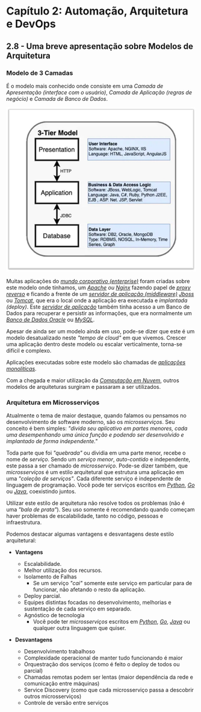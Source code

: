 # Capítulo 2: Automação, Arquitetura e DevOps

## 2.8 - Uma breve apresentação sobre Modelos de Arquitetura

### Modelo de 3 Camadas

É o modelo mais conhecido onde consiste em uma _Camada de Apresentação (interface com o usuário)_, _Camada de Aplicação (regras de negócio)_ e _Camada de Banco de Dados_.

![alt_text](./images/arch-model-3-tier.jpg  "Modelo de 3 Camadas")

Muitas aplicações do _[mundo corporativo (enterprise)](https://en.wikipedia.org/wiki/Enterprise_software)_ foram criadas sobre este modelo onde tínhamos, um _[Apache](https://pt.wikipedia.org/wiki/Servidor_Apache) ou [Nginx](https://pt.wikipedia.org/wiki/Nginx)_ fazendo papel de _[proxy reverso](https://pt.wikipedia.org/wiki/Proxy_reverso)_ e ficando a frente de um _[servidor de aplicação (middleware)](https://pt.wikipedia.org/wiki/Servidor_de_aplica%C3%A7%C3%A3o)_ _[Jboss](https://en.wikipedia.org/wiki/JBoss_Enterprise_Application_Platform)_ ou _[Tomcat](https://pt.wikipedia.org/wiki/Apache_Tomcat)_, que era o local onde a aplicação era executada e _implantada (deploy)_. Este _[servidor de aplicação](https://pt.wikipedia.org/wiki/Servidor_de_aplica%C3%A7%C3%A3o)_ também tinha acesso a um Banco de Dados para recuperar e persistir as informações, que era normalmente um _[Banco de Dados Oracle](https://pt.wikipedia.org/wiki/Oracle_(banco_de_dados))_ ou _[MySQL](https://pt.wikipedia.org/wiki/MySQL)_.

Apesar de ainda ser um modelo ainda em uso, pode-se dizer que este é um modelo desatualizado neste _"tempo de cloud"_ em que vivemos. Crescer uma aplicação dentro deste modelo ou escalar verticalmente, torna-se difícil e complexo. 

Aplicações executadas sobre este modelo são chamadas de _[aplicações monolíticas](https://pt.wikipedia.org/wiki/Aplica%C3%A7%C3%A3o_monol%C3%ADtica)_.

Com a chegada e maior utilização da _[Computação em Nuvem](https://pt.wikipedia.org/wiki/Computa%C3%A7%C3%A3o_em_nuvem)_, outros modelos de arquiteturas surgiram e passaram a ser utilizados.

### Arquitetura em Microsserviços 

Atualmente o tema de maior destaque, quando falamos ou pensamos no desenvolvimento de software moderno, são os _microsserviços_. Seu conceito é bem simples: _"divida seu aplicativo em partes menores, cada uma desempenhando uma única função e podendo ser desenvolvido e implantado de forma independente."_

Toda parte que foi _"quebrada"_ ou dividia em uma parte menor, recebe o nome de _serviço_. Sendo um _serviço menor_, _auto-contido_ e independente, este passa a ser chamado de _microsserviço_. Pode-se dizer também, que _microsserviços_ é um estilo arquitetural que estrutura uma aplicação em uma _"coleção de serviços"_. Cada diferente serviço é independente de linguagem de programação. Você pode ter serviços escritos em _[Python](https://pt.wikipedia.org/wiki/Python)_, _[Go](https://pt.wikipedia.org/wiki/Go_(linguagem_de_programa%C3%A7%C3%A3o))_ ou _[Java](https://pt.wikipedia.org/wiki/Java_(linguagem_de_programa%C3%A7%C3%A3o))_, coexistindo juntos.

Utilizar este estilo de arquitetura não resolve todos os problemas (não é uma _"bala de prata"_). Seu uso somente é recomendando quando começam haver problemas de escalabilidade, tanto no código, pessoas e infraestrutura. 

Podemos destacar algumas vantagens e desvantagens deste estilo arquitetural:

- **Vantagens**
    - Escalabilidade.
    - Melhor utilização dos recursos.
    - Isolamento de Falhas 
        - Se um serviço _"cai"_ somente este serviço em particular para de funcionar, não afetando o resto da aplicação.
    - Deploy parcial.
    - Equipes distintas focadas no desenvolvimento, melhorias e sustentação de cada serviço em separado.    
    - Agnóstico de tecnologia 
        - Você pode ter _microsserviços_ escritos em _[Python](https://pt.wikipedia.org/wiki/Python)_, _[Go](https://pt.wikipedia.org/wiki/Go_(linguagem_de_programa%C3%A7%C3%A3o))_, _[Java](https://pt.wikipedia.org/wiki/Java_(linguagem_de_programa%C3%A7%C3%A3o))_ ou qualquer outra linguagem que quiser.

- **Desvantagens**
    - Desenvolvimento trabalhoso
    - Complexidade operacional de manter tudo funcionando é maior
    - Orquestração dos serviços (como é feito o deploy de todos ou parcial)
    - Chamadas remotas podem ser lentas (maior dependência da rede e comunicação entre máquinas)
    - Service Discovery (como que cada microsserviço passa a descobrir outros microsserviços)
    - Controle de versão entre serviços